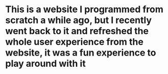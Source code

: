 # This is a website I programmed from scratch a while ago, but I recently went back to it and refreshed the whole user experience from the website, it was a fun experience to play around with it
